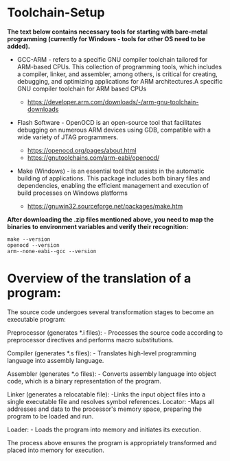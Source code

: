 # Toolchain-Setup

**The text below contains necessary tools for starting with bare-metal programming (currently for Windows - tools for other OS need to be added).**

- GCC-ARM - refers to a specific GNU compiler toolchain tailored for ARM-based CPUs. This collection of programming tools, which includes a compiler, linker, and assembler, among others, is critical for creating, debugging, and optimizing applications for ARM architectures.A specific GNU compiler toolchain for ARM based CPUs
	- https://developer.arm.com/downloads/-/arm-gnu-toolchain-downloads

- Flash Software - OpenOCD is an open-source tool that facilitates debugging on numerous ARM devices using GDB, compatible with a wide variety of JTAG programmers.
    - https://openocd.org/pages/about.html
	- https://gnutoolchains.com/arm-eabi/openocd/

- Make (Windows) - is an essential tool that assists in the automatic building of applications. This package includes both binary files and dependencies, enabling the efficient management and execution of build processes on Windows platforms
	- https://gnuwin32.sourceforge.net/packages/make.htm

**After downloading the .zip files mentioned above, you need to map the binaries to environment variables and verify their recognition:**

    make --version
    openocd --version
    arm--none-eabi--gcc --version

# Overview of the translation of a program:
The source code undergoes several transformation stages to become an executable program:

Preprocessor (generates *.i files):
    - Processes the source code according to preprocessor directives and performs macro substitutions.

Compiler (generates *.s files):
    - Translates high-level programming language into assembly language.

Assembler (generates *.o files):
    - Converts assembly language into object code, which is a binary representation of the program.

Linker (generates a relocatable file):
    -Links the input object files into a single executable file and resolves symbol references.
Locator:
    -Maps all addresses and data to the processor's memory space, preparing the program to be loaded and run.

Loader:
    - Loads the program into memory and initiates its execution.

The process above ensures the program is appropriately transformed and placed into memory for execution.


